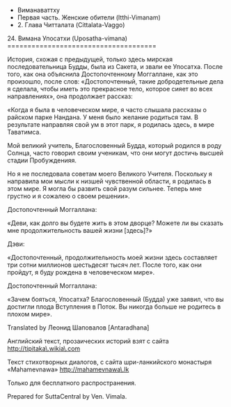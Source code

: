 









* Виманаваттху
* Первая часть\. Женские обители \(Itthi\-Vimanam\)
* 2\. Глава Читталата \(Cittalata\-Vaggo\)


24\. Вимана Упосатхи \(Uposatha\-vimana\)
\=\=\=\=\=\=\=\=\=\=\=\=\=\=\=\=\=\=\=\=\=\=\=\=\=\=\=\=\=\=\=\=\=\=\=\=\=



История, схожая с предыдущей, только здесь мирская последовательница Будды, была из Сакета, и звали ее Упосатха\. После того, как она объяснила Достопочтенному Моггаллане, как это произошло, после слов: «Достопочтенный, такие добродетельные дела я сделала, чтобы иметь это прекрасное тело, которое сияет во всех направлениях», она продолжает рассказ:


«Когда я была в человеческом мире, я часто слышала рассказы о райском парке Нандана\. У меня было желание родиться там\. В результате направляя свой ум в этот парк, я родилась здесь, в мире Таватимса\.


Мой великий учитель, Благословенный Будда, который родился в роду Солнца, часто говорил своим ученикам, что они могут достичь высшей стадии Пробужденияя\.


Но я не последовала советам моего Великого Учителя\. Поскольку я направила мои мысли к низшей чувственной области, я родилась в этом мире\. Я могла бы развить свой разум сильнее\. Теперь мне грустно и я сожалею о своем решении»\.


Достопочтенный Моггаллана:


«Деви, как долго вы будете жить в этом дворце? Можете ли вы сказать мне продолжительность вашей жизни \[здесь\]?»


Дэви:


«Достопочтенный, продолжительность моей жизни здесь составляет три сотни миллионов шестьдесят тысяч лет\. После того, как они пройдут, я буду рождена в человеческом мире»\.


Достопочтенный Моггаллана:


«Зачем бояться, Упосатха? Благословенный \(Будда\) уже заявил, что вы достигли плода Вступления в Поток\. Вы никогда больше не родитесь в плохом мире»\.



Translated by Леонид Шаповалов \[Antaradhana\]


Английский текст, прозаических историй взят с сайта <http://tipitaka\.wikia\.com>


Текст стихотворных диалогов, с сайта шри\-ланкийского монастыря «Mahamevnawa» <http://mahamevnawa\.lk>


Только для бесплатного распространения\.


Prepared for SuttaCentral by Ven\. Vimala\.






